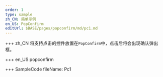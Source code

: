 ```yaml
---
order: 1
type: sample
zh_CN: 简单示例
en_US: PopConfirm
editUrl: $BASE/pages/popconfirm/md/pc1.md
---
```


+++ zh_CN
将支持点击的控件放置在<Code>PopConfirm</Code>中，点击后将会出现确认弹出框。

+++ en_US
popconfirm

+++ SampleCode
fileName: Pc1
